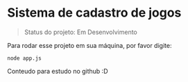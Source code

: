 # Sistema de cadastro de jogos

> Status do projeto: Em Desenvolvimento

Para rodar esse projeto em sua máquina, por favor digite:

```
node app.js
```
Conteudo para estudo no github
:D
